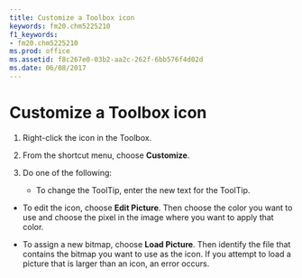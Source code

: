 ```yaml
---
title: Customize a Toolbox icon
keywords: fm20.chm5225210
f1_keywords:
- fm20.chm5225210
ms.prod: office
ms.assetid: f8c267e0-03b2-aa2c-262f-6bb576f4d02d
ms.date: 06/08/2017
---
```



# Customize a Toolbox icon




1. Right-click the icon in the Toolbox.
    
2. From the shortcut menu, choose **Customize**.
    
3. Do one of the following:
    
    
    
      - To change the ToolTip, enter the new text for the ToolTip.
    
  - To edit the icon, choose **Edit Picture**. Then choose the color you want to use and choose the pixel in the image where you want to apply that color.
    
  - To assign a new bitmap, choose **Load Picture**. Then identify the file that contains the bitmap you want to use as the icon. If you attempt to load a picture that is larger than an icon, an error occurs.
    

    
    





